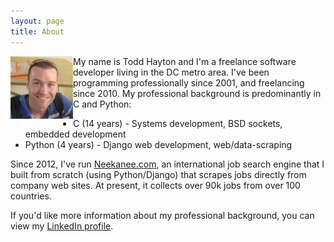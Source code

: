 ```yaml
---
layout: page
title: About
---
```


<img style="float: left" src="/assets/me.jpeg">

My name is Todd Hayton and I'm a freelance software developer living in the DC metro area. I've been programming professionally
since 2001, and freelancing since 2010. My professional background is predominantly in C and Python:

* C (14 years) - Systems development, BSD sockets, embedded development
* Python (4 years) - Django web development, web/data-scraping

Since 2012, I've run <a target="_blank" href="http://www.neekanee.com">Neekanee.com</a>, an international job search engine that 
I built from scratch (using Python/Django) that scrapes jobs directly from company web sites. At present, it collects over 90k 
jobs from over 100 countries. 

If you'd like more information about my professional background, you can view my 
<a target="_blank" href="https://www.linkedin.com/in/toddhayton">LinkedIn profile</a>.

